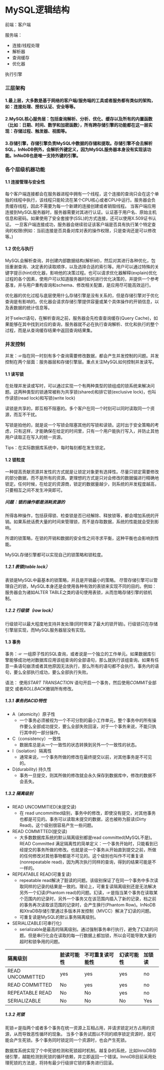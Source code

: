 # MySQL逻辑结构

前端：客户端 

服务端： 

- 连接/线程处理
- 解析器
- 查询缓存
- 优化器

执行引擎

### 三层架构
#### 1.最上层，大多数是基于网络的客户端/服务端的工具或者服务都有类似的架构，如：连接处理、授权认证、安全等等。
#### 2.MySQL核心服务层：包括查询解析、分析、优化、缓存以及所有的内置函数（比如：日期、时间、数学和加密函数），所有跨存储引擎的功能都在这一层实现：存储过程、触发器、视图等。
#### 3.存储引擎，存储引擎负责MySQL中数据的存储和提取。存储引擎不会去解析SQL，InNoDB例外，会解析外键定义，因为MySQL服务器本身没有实现该功能。InNoDB也是唯一支持外键的引擎。

### 各个层级机器功能

#### 1.1 连接管理与安全性
每个客户端连接都会在服务器进程中拥有一个线程，这个连接的查询只会在这个单独的线程中执行，该线程只能轮流在某个CPU核心或者CPU中运行。服务器会负责缓存线程，因此不需要为每一个新建的连接创建或者销毁线程。
当客户端应用连接到MySQL服务器时，服务器需要对其进行认证。认证基于用户名、原始主机信息和密码。如果使用了安全套接字(SSL)的方式连接，还可以使用X.509证书认证。
一旦客户端连接成功，服务器会继续验证该客户端是否具有执行某个特定查询的权限(例如：当前连接是否具备对库对表的操作权限，只是查询还是可以修改等。)

#### 1.2 优化与执行
MySQL会解析查询，并创建内部数据结构(解析树)，然后对其进行各种优化，包括重谢查询、决定表的读取顺序，以及选择合适的索引等。用户可以通过特殊的关键字提示(hint)优化器，影响他的决策过程。也可以请求优化器解释(explain)优化过程的各个因素，使用户可以知道服务器时如何进行优化决策的，并提供一个参考基准，并与用户重构查询和schema、修改相关配置，是应用尽可能高效运行。

优化器的优化过程与底层使用什么存储引擎是没有关系的，但是存储引擎对于优化查询是有影响的。优化器会请求存储引擎提供容量或某个具体操作的开销信息，以及表数据的统计信息等。

对于select语句，在解析查询之前，服务器会先检查查询缓存(Query Cache)，如果能够在其中找到对应的查询，服务器就不必在执行查询解析、优化和执行的整个过程，而是从查询缓存结果中返回查询结果集。

### 并发控制
并发：☞指在同一时刻有多个查询需要修改数据，都会产生并发控制的问题。并发控制在两个层面：服务器层和存储引擎层。重点关注MySQL如何控制并发读写。

#### 1.1 读写锁

在处理并发读或写时，可以通过实现一个有两种类型的锁组成的锁系统来解决问题。这两种类型的锁通常被称为共享锁(shared)和排它锁(exclusive lock)，也叫作读锁(read lock)和写锁(write lock)

读锁是共享的，即互相不阻塞的。多个客户在同一个时刻可以同时读取同一个资源，而互不干扰。

写锁是拍他的，就是说一个写锁会阻塞其他的写锁和读锁。这时出于安全策略的考虑，只有这样，才能确保在给定的时间里，只有一个用户能执行写入，并防止其他用户读取正在写入的统一资源。

Tips：在实际数据库系统中，每时每刻都在发生锁定。

#### 1.2 锁粒度

一种提高贡献资源并发性的方式就是让锁定对象更有选择性。尽量只锁定需要修改的部分数据，而不是所有的资源。更理想的方式是只对会修改的数据偏进行精确地锁定。任何时候，在给定的资源商，锁定的数据量越少，则系统的并发程度越高，只要相互之间不发生冲突即可。

##### 问题：锁的操作都是消耗资源的
所得各种操作，包括获得锁、检查锁是否已经解除、释放锁等，都会增加系统的开销。如果系统话费大量的时间来管理锁，而不是存取数据，系统的性能就会受到影响。

所谓的锁策略，在锁的开销和数据的安全性之间寻求平衡，这种平衡也会影响到性能。

MySQL存储引擎都可以实现自己的锁策略和锁粒度。

##### 1.2.1 表锁(table lock）
表锁是MySQL中最基本的锁策略，并且是开销最小的策略。 尽管存储引擎可以管理自己的锁，MySQL本身还是会使用各种有效的表锁来实现不同的目的。例如：服务器会为诸如ALTER TABLE之类的语句使用表锁，从而忽略存储引擎的锁机制。

##### 1.2.2 行级锁（row lock）

行级锁可以最大程度地支持并发处理(同时带来了最大的锁开销)。行级锁只在存储引擎层实现，而MySQL服务器层没有实现。

#### 1.3 事务
事务：☞ 一组原子性的SQL查询，或者说是一个独立的工作单元。如果数据库引擎能够成功地对数据库应用该组查询的全部语句，那么就执行该组查询。如果有任意一条语句崩溃或者其他原因无法执行，那么所有的语句都不会执行。事务内的语句，要么全部执行成功，要么全部执行失败。

语法： 使用*START TRANSACTION* 语句开启一个事务，然后使用*COMMIT*全部提交 或者*ROLLBACK*撤销所有修改。

##### 1.3.1 事务的ACID特性
- A（atomicity）原子性
  - 一个事务必须被视为一个不可分割的最小工作单元，整个事务中的所有操作要么全部成功提交，要么全部失败回滚，对于一个事务来说，不能只执行其中的一部分操作。   
- C（consistency）一致性
  - 数据库总是从一个一致性的状态转换到另外一个一致性的状态。
- I（isolation）隔离性
  - 通常来说，一个事务所做的修改在最终提交以前，对其他事务是不可见的。
- D(durability) 持久性
  - 事务一旦提交，则其所做的修改就会永久保存到数据库中，修改的数据不会丢失。

##### 1.3.2 隔离级别
- READ UNCOMMITIED(未提交读)
  - 在 read uncommitted级别，事务中的修改，即使没有提交，对其他事务也都是可见的。事务可以读取未提交的数据，这也被称为脏读(Dirty Read)。这个级别很容易产生一些问题。
- READ COMMITTED(提交读)
  - 大多数数据库系统的默认隔离级别都是read committed(MySQL不是)。READ Committed 满足隔离性的简单定义：一个事务开始时，只能看到已经提交的事务所做的修改。也就是说一个事务从开始直到提交之前，所做的任何修改对其他事物都是不可见的。这个级别也叫作不可重复读(nonrepeatable read)，因为两次执行同样的查询，得到的结果可能是不一样的。
- REPEATABLE READ(可重复读)
  - repeatable read解决了脏读的问题。该级别保证了在同一个事务中多次读取同样的记录的结果是一致的。理论上，可重复读隔离级别还是无法解决另外一个幻读(Phantom read)的问题。幻读，☞是指当某个事务在读取某个范围内的记录时，另外一个事务又在该范围内插入了新的记录，档之前的事务再次读取该范围的记录时，会产生换行(Phantom Row)。InNoDB和XtraDB存储引擎通过多版本并发控制（MVCC）解决了幻读的问题。
  - 可重复读是MySQL的默认事务隔离级别。
- SERIALIZABLE(可串行化)
  - serializable是最高的隔离级别。通过强制事务串行执行，避免了幻读的问题。但是串行化会在读取的每一行数据上都加锁，所以会可能导致大量的超时和锁争用的问题。

隔离级别|脏读可能性|不可重复读可能性|幻读可能性|加锁读
:----|:---|:--|:----|:----
|READ UNCOMMITTED|yes|yes|yes|no|
|READ COMMITTED|No|yes|yes|no|
|REPEATABLE READ|No|No|yes|no|
|SERIALIZABLE|No|No|No|Yes|


##### 1.3.2 死锁
死锁☞是指两个或者多个事务在统一资源上互相占用，并请求锁定对方占用的资源，从而导致恶性循环的现象。
当多个事务试图以不同的顺序锁定资源时，就可能会产生死锁。多个事务同时锁定同一个资源时，也会产生死锁。

数据库系统实现了个中死锁检测和死锁超时机制。越复杂的系统，比如InnoDB存储引擎，越能检测到死锁的循环依赖，并立即返回一个错误。InnoDB目前采用处理死锁的方法是，将持有最少行级排它锁的事务进行回滚。










